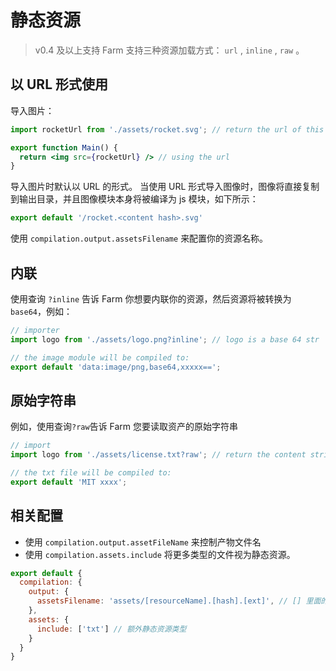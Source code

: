 # 静态资源
> v0.4 及以上支持
Farm 支持三种资源加载方式： `url` , `inline` , `raw` 。

## 以 URL 形式使用
导入图片：
```jsx
import rocketUrl from './assets/rocket.svg'; // return the url of this image

export function Main() {
  return <img src={rocketUrl} /> // using the url
}
```

导入图片时默认以 URL 的形式。 当使用 URL 形式导入图像时，图像将直接复制到输出目录，并且图像模块本身将被编译为 js 模块，如下所示：

```js
export default '/rocket.<content hash>.svg'
```

使用 `compilation.output.assetsFilename` 来配置你的资源名称。

## 内联

使用查询 `?inline` 告诉 Farm 你想要内联你的资源，然后资源将被转换为 `base64`，例如：

```js
// importer
import logo from './assets/logo.png?inline'; // logo is a base 64 str

// the image module will be compiled to:
export default 'data:image/png,base64,xxxxx==';
```

## 原始字符串
例如，使用查询`?raw`告诉 Farm 您要读取资产的原始字符串

```js
// import 
import logo from './assets/license.txt?raw'; // return the content string of the assets

// the txt file will be compiled to:
export default 'MIT xxxx';
```

## 相关配置
* 使用 `compilation.output.assetFileName` 来控制产物文件名
* 使用 `compilation.assets.include` 将更多类型的文件视为静态资源。

```js
export default {
  compilation: {
    output: {
      assetsFilename: 'assets/[resourceName].[hash].[ext]', // [] 里面的是 Farm 支持的全部占位符
    },
    assets: {
      include: ['txt'] // 额外静态资源类型
    }
  }
}
```
